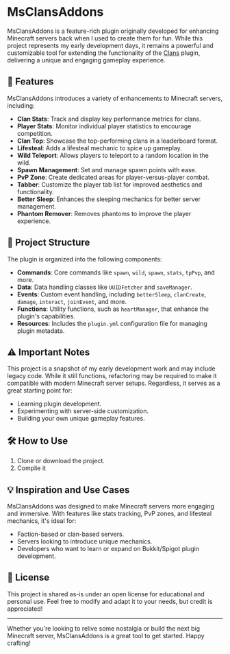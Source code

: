 # MsClansAddons

MsClansAddons is a feature-rich plugin originally developed for enhancing Minecraft servers back when I used to create them for fun. While this project represents my early development days, it remains a powerful and customizable tool for extending the functionality of the [Clans](https://www.spigotmc.org/resources/clans-clan-system-1-7-1-16.22304/) plugin, delivering a unique and engaging gameplay experience.

## 🚀 Features

MsClansAddons introduces a variety of enhancements to Minecraft servers, including:

- **Clan Stats**: Track and display key performance metrics for clans.
- **Player Stats**: Monitor individual player statistics to encourage competition.
- **Clan Top**: Showcase the top-performing clans in a leaderboard format.
- **Lifesteal**: Adds a lifesteal mechanic to spice up gameplay.
- **Wild Teleport**: Allows players to teleport to a random location in the wild.
- **Spawn Management**: Set and manage spawn points with ease.
- **PvP Zone**: Create dedicated areas for player-versus-player combat.
- **Tabber**: Customize the player tab list for improved aesthetics and functionality.
- **Better Sleep**: Enhances the sleeping mechanics for better server management.
- **Phantom Remover**: Removes phantoms to improve the player experience.

## 📂 Project Structure

The plugin is organized into the following components:

- **Commands**: Core commands like `spawn`, `wild`, `spawn`, `stats`, `tpPvp`, and more.
- **Data**: Data handling classes like `UUIDFetcher` and `saveManager`.
- **Events**: Custom event handling, including `betterSleep`, `clanCreate`, `damage`, `interact`, `joinEvent`, and more.
- **Functions**: Utility functions, such as `heartManager`, that enhance the plugin's capabilities.
- **Resources**: Includes the `plugin.yml` configuration file for managing plugin metadata.

## ⚠️ Important Notes

This project is a snapshot of my early development work and may include legacy code. While it still functions, refactoring may be required to make it compatible with modern Minecraft server setups. Regardless, it serves as a great starting point for:

- Learning plugin development.
- Experimenting with server-side customization.
- Building your own unique gameplay features.

## 🛠 How to Use

1. Clone or download the project.
2. Complie it

## 💡 Inspiration and Use Cases

MsClansAddons was designed to make Minecraft servers more engaging and immersive. With features like stats tracking, PvP zones, and lifesteal mechanics, it's ideal for:

- Faction-based or clan-based servers.
- Servers looking to introduce unique mechanics.
- Developers who want to learn or expand on Bukkit/Spigot plugin development.

## 📜 License

This project is shared as-is under an open license for educational and personal use. Feel free to modify and adapt it to your needs, but credit is appreciated!

---

Whether you're looking to relive some nostalgia or build the next big Minecraft server, MsClansAddons is a great tool to get started. Happy crafting!

